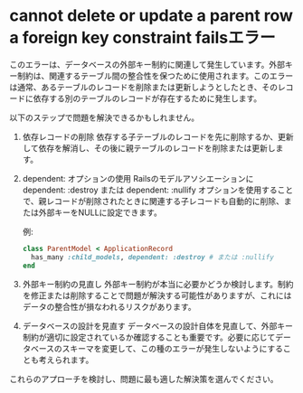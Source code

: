 # cannot delete or update a parent row a foreign key constraint failsエラー

このエラーは、データベースの外部キー制約に関連して発生しています。外部キー制約は、関連するテーブル間の整合性を保つために使用されます。このエラーは通常、あるテーブルのレコードを削除または更新しようとしたとき、そのレコードに依存する別のテーブルのレコードが存在するために発生します。

以下のステップで問題を解決できるかもしれません。

1. 依存レコードの削除
依存する子テーブルのレコードを先に削除するか、更新して依存を解消し、その後に親テーブルのレコードを削除または更新します。

2. dependent: オプションの使用
Railsのモデルアソシエーションに dependent: :destroy または dependent: :nullify オプションを使用することで、親レコードが削除されたときに関連する子レコードも自動的に削除、または外部キーをNULLに設定できます。

    例:

    ```ruby
    class ParentModel < ApplicationRecord
      has_many :child_models, dependent: :destroy # または :nullify
    end
    ```

3. 外部キー制約の見直し
外部キー制約が本当に必要かどうか検討します。制約を修正または削除することで問題が解決する可能性がありますが、これにはデータの整合性が損なわれるリスクがあります。

4. データベースの設計を見直す
データベースの設計自体を見直して、外部キー制約が適切に設定されているか確認することも重要です。必要に応じてデータベースのスキーマを変更して、この種のエラーが発生しないようにすることも考えられます。

これらのアプローチを検討し、問題に最も適した解決策を選んでください。

